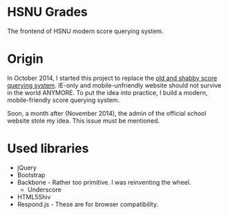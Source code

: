 # HSNU Grades
The frontend of HSNU modern score querying system.

# Origin
In October 2014, I started this project to replace the [old and shabby score querying system](http://grades.hs.ntnu.edu.tw/online/). IE-only and mobile-unfriendly website should not survive in the world ANYMORE. To put the idea into practice, I build a modern, mobile-friendly score querying system.

Soon, a month after (November 2014), the admin of the official school website stole my idea. This issue must be mentioned.

# Used libraries
  * jQuery
  * Bootstrap
  * Backbone - Rather too primitive. I was reinventing the wheel.
    * Underscore
  * HTML5Shiv
  * Respond.js - These are for browser compatibility.
